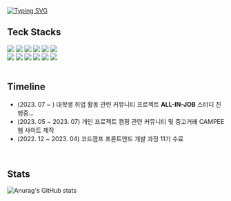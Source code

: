 [![Typing SVG](https://readme-typing-svg.demolab.com?font=Alkatra&weight=500&size=45&duration=4000&pause=3&color=00ADB5&center=false&vCenter=false&multiline=true&repeat=true&width=1000&height=100&lines=Welcome+to+chlgusrb97's+GitHub!%20👋)](https://git.io/typing-svg)

## Teck Stacks
<div>
  <img src="https://img.shields.io/badge/JavaScript-F7DF1E?style=flat-square&logo=JavaScript&logoColor=black"/>
  <img src="https://img.shields.io/badge/TypeScript-3178C6?style=flat-square&logo=TypeScript&logoColor=white"/>
  <img src="https://img.shields.io/badge/React-61DAFB?style=flat-square&logo=React&logoColor=white"/>
  <img src="https://img.shields.io/badge/Next.js-000?style=flat-square&logo=Next.js&logoColor=white"/>
  <img src="https://img.shields.io/badge/HTML-E34F26?style=flat-square&logo=HTML5&logoColor=white"/>
  <img src="https://img.shields.io/badge/CSS3-1572B6?style=flat-square&logo=CSS3&logoColor=white"/>
  <br>
  <img src="https://img.shields.io/badge/Styledcomponents/Emotion-DB7093?style=flat-square&logo=styledcomponents&logoColor=white"/>
  <img src="https://img.shields.io/badge/Recoil-3578E5?style=flat-square&logo=Recoil&logoColor=white"/>
  <img src="https://img.shields.io/badge/Axios-5A29E4?style=flat-square&logo=axios&logoColor=white"/>
  <img src="https://img.shields.io/badge/GraphQL-E10098?style=flat-square&logo=GraphQL&logoColor=white"/>
  <img src="https://img.shields.io/badge/AWS-232F3E?style=flat-square&logo=amazonaws&logoColor=white"/>
  <img src="https://img.shields.io/badge/GitHub-181717?style=flat-square&logo=Github&logoColor=white"/>
</div>

<br>

## Timeline

* (2023. 07 ~ ) 대학생 취업 활동 관련 커뮤니티 프로젝트 **ALL-IN-JOB** 스터디 진행중...
* (2023. 05 ~ 2023. 07) 개인 프로젝트 캠핑 관련 커뮤니티 및 중고거래 CAMPEE 웹 사이트 제작
* (2022. 12 ~ 2023. 04) 코드캠프 프론트엔드 개발 과정 11기 수료

<br>

## Stats

![Anurag's GitHub stats](https://github-readme-stats.vercel.app/api?username=chlgusrb97&show_icons=true&theme=transparent)

<!--
**chlgusrb97/chlgusrb97** is a ✨ _special_ ✨ repository because its `README.md` (this file) appears on your GitHub profile.

Here are some ideas to get you started:

- 🔭 I’m currently working on ...
- 🌱 I’m currently learning ...
- 👯 I’m looking to collaborate on ...
- 🤔 I’m looking for help with ...
- 💬 Ask me about ...
- 📫 How to reach me: ...
- 😄 Pronouns: ...
- ⚡ Fun fact: ...
-->
